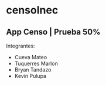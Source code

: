 # censoInec

## App Censo | Prueba 50%

Integrantes: 
- Cueva Mateo
- Tuquerres Marlon
- Bryan Tandazo
- Kevin Pulupa
